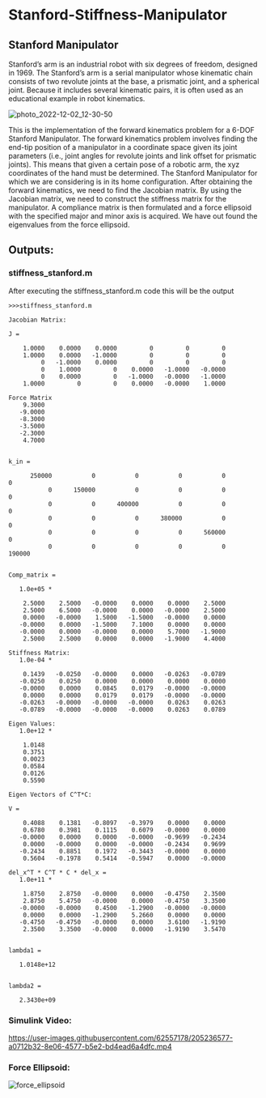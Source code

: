 # Stanford-Stiffness-Manipulator

## Stanford Manipulator
Stanford’s arm is an industrial robot with six degrees of freedom, designed in 1969. The Stanford’s arm is a serial manipulator whose kinematic chain consists of two revolute joints at the base, a prismatic joint, and a spherical joint. Because it includes several kinematic pairs, it is often used as an educational example in robot kinematics.

![photo_2022-12-02_12-30-50](https://user-images.githubusercontent.com/62557178/205234556-b4364210-5383-421a-a0e8-10341d2370c5.jpg)

This is the implementation of the forward kinematics problem for a 6-DOF Stanford Manipulator. The forward kinematics problem involves finding the end-tip position of a manipulator in a coordinate space given its joint parameters (i.e., joint angles for revolute joints and link offset for prismatic joints). This means that given a certain pose of a robotic arm, the xyz coordinates of the hand must be determined. The Stanford Manipulator for which we are considering is in its home configuration.
After obtaining the forward kinematics, we need to find the Jacobian matrix. By using the Jacobian matrix, we need to construct the stiffness matrix for the manipulator. A compliance matrix is then formulated and a force ellipsoid with the specified major and minor axis is acquired. We have out found the eigenvalues from the force ellipsoid.

## Outputs:

### stiffness_stanford.m
After executing the stiffness_stanford.m code this will be the output

```
>>>stiffness_stanford.m

Jacobian Matrix:

J =

    1.0000    0.0000    0.0000         0         0         0
    1.0000    0.0000   -1.0000         0         0         0
         0   -1.0000    0.0000         0         0         0
         0    1.0000         0    0.0000   -1.0000   -0.0000
         0    0.0000         0   -1.0000   -0.0000   -1.0000
    1.0000         0         0    0.0000   -0.0000    1.0000

Force Matrix
    9.3000
   -9.0000
   -8.3000
   -3.5000
   -2.3000
    4.7000


k_in =

      250000           0           0           0           0           0
           0      150000           0           0           0           0
           0           0      400000           0           0           0
           0           0           0      380000           0           0
           0           0           0           0      560000           0
           0           0           0           0           0      190000


Comp_matrix =

   1.0e+05 *

    2.5000    2.5000   -0.0000    0.0000    0.0000    2.5000
    2.5000    6.5000   -0.0000    0.0000   -0.0000    2.5000
    0.0000   -0.0000    1.5000   -1.5000   -0.0000    0.0000
   -0.0000    0.0000   -1.5000    7.1000    0.0000    0.0000
   -0.0000    0.0000   -0.0000    0.0000    5.7000   -1.9000
    2.5000    2.5000    0.0000    0.0000   -1.9000    4.4000

Stiffness Matrix:
   1.0e-04 *

    0.1439   -0.0250   -0.0000    0.0000   -0.0263   -0.0789
   -0.0250    0.0250    0.0000    0.0000    0.0000    0.0000
   -0.0000    0.0000    0.0845    0.0179   -0.0000   -0.0000
    0.0000    0.0000    0.0179    0.0179   -0.0000   -0.0000
   -0.0263   -0.0000   -0.0000   -0.0000    0.0263    0.0263
   -0.0789   -0.0000   -0.0000   -0.0000    0.0263    0.0789

Eigen Values:
   1.0e+12 *

    1.0148
    0.3751
    0.0023
    0.0584
    0.0126
    0.5590

Eigen Vectors of C^T*C:

V =

    0.4088    0.1381   -0.8097   -0.3979    0.0000    0.0000
    0.6780    0.3981    0.1115    0.6079   -0.0000    0.0000
   -0.0000    0.0000    0.0000   -0.0000   -0.9699   -0.2434
    0.0000   -0.0000    0.0000   -0.0000   -0.2434    0.9699
   -0.2434    0.8851    0.1972   -0.3443   -0.0000    0.0000
    0.5604   -0.1978    0.5414   -0.5947    0.0000   -0.0000

del_x^T * C^T * C * del_x = 
   1.0e+11 *

    1.8750    2.8750   -0.0000    0.0000   -0.4750    2.3500
    2.8750    5.4750   -0.0000    0.0000   -0.4750    3.3500
   -0.0000   -0.0000    0.4500   -1.2900   -0.0000   -0.0000
    0.0000    0.0000   -1.2900    5.2660    0.0000    0.0000
   -0.4750   -0.4750   -0.0000    0.0000    3.6100   -1.9190
    2.3500    3.3500   -0.0000    0.0000   -1.9190    3.5470


lambda1 =

   1.0148e+12


lambda2 =

   2.3430e+09

```

### Simulink Video:


https://user-images.githubusercontent.com/62557178/205236577-a0712b32-8e06-4577-b5e2-bd4ead6a4dfc.mp4

### Force Ellipsoid:
![force_ellipsoid](https://user-images.githubusercontent.com/62557178/205236717-ae95c26a-c945-4f46-8606-890256429195.png)

